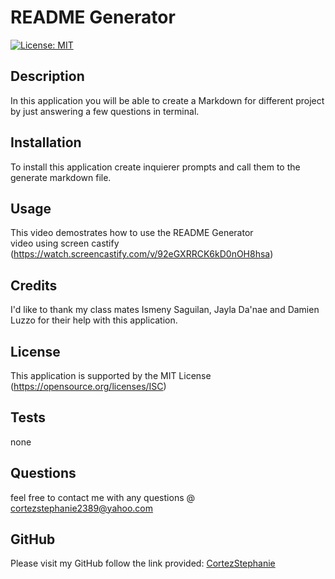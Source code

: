 # README Generator 
[![License: MIT](https://img.shields.io/badge/License-MIT-yellow.svg)](https://opensource.org/licenses/MIT)
## Description
In this application you will be able to create a Markdown for different project by just answering a few questions in terminal.
## Installation
To install this application create inquierer prompts and call them to the generate markdown file. 
## Usage
This video demostrates how to use the README Generator <br>
video using screen castify (https://watch.screencastify.com/v/92eGXRRCK6kD0nOH8hsa)

## Credits
I'd like to thank my class mates Ismeny Saguilan, Jayla Da'nae and Damien Luzzo for their help with this application.
## License
This application is supported by the MIT License (https://opensource.org/licenses/ISC)
## Tests 
none
## Questions 
feel free to contact me with any questions @ cortezstephanie2389@yahoo.com
## GitHub
Please visit my GitHub follow the link provided: [CortezStephanie](https://github.com/CortezStephanie/09Homework-ReadMe-Generator-SC.git)

